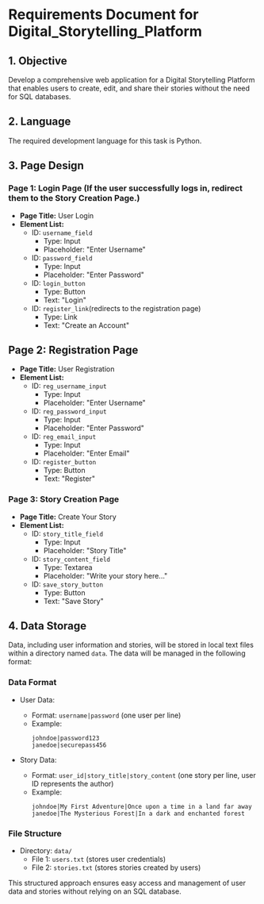 # Requirements Document for Digital_Storytelling_Platform

## 1. Objective
Develop a comprehensive web application for a Digital Storytelling Platform that enables users to create, edit, and share their stories without the need for SQL databases.

## 2. Language
The required development language for this task is Python.

## 3. Page Design

### Page 1: Login Page (If the user successfully logs in, redirect them to the Story Creation Page.)
- **Page Title:** User Login
- **Element List:**
  - ID: `username_field`
    - Type: Input
    - Placeholder: "Enter Username"
  - ID: `password_field`
    - Type: Input
    - Placeholder: "Enter Password"
  - ID: `login_button`
    - Type: Button
    - Text: "Login"
  - ID: `register_link`(redirects to the registration page)
    - Type: Link
    - Text: "Create an Account"


## Page 2: Registration Page
- **Page Title:** User Registration
- **Element List:**
  - ID: `reg_username_input`
    - Type: Input
    - Placeholder: "Enter Username"
  - ID: `reg_password_input`
    - Type: Input
    - Placeholder: "Enter Password"
  - ID: `reg_email_input`
    - Type: Input
    - Placeholder: "Enter Email"
  - ID: `register_button`
    - Type: Button
    - Text: "Register"

### Page 3: Story Creation Page
- **Page Title:** Create Your Story
- **Element List:**
  - ID: `story_title_field`
    - Type: Input
    - Placeholder: "Story Title"
  - ID: `story_content_field`
    - Type: Textarea
    - Placeholder: "Write your story here..."
  - ID: `save_story_button`
    - Type: Button
    - Text: "Save Story"





## 4. Data Storage
Data, including user information and stories, will be stored in local text files within a directory named `data`. The data will be managed in the following format:

### Data Format
* User Data: 
  - Format: `username|password` (one user per line)
  - Example:
    ```
    johndoe|password123
    janedoe|securepass456
    ```

* Story Data:
  - Format: `user_id|story_title|story_content` (one story per line, user ID represents the author)
  - Example:
    ```
    johndoe|My First Adventure|Once upon a time in a land far away
    janedoe|The Mysterious Forest|In a dark and enchanted forest
    ```

### File Structure
- Directory: `data/`
  - File 1: `users.txt` (stores user credentials)
  - File 2: `stories.txt` (stores stories created by users)

This structured approach ensures easy access and management of user data and stories without relying on an SQL database.